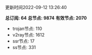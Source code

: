 更新时间2022-09-12 13:26:40

**总订阅: 64**
**总节点: 9874**
**有效节点: 2070**
- trojan节点: 110
- v2ray节点: 1612
- ssr节点: 17
- ss节点: 331
